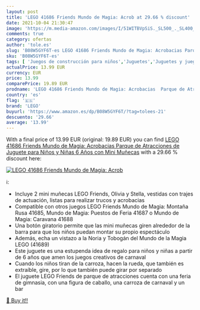 ```yaml
---
layout: post
title: 'LEGO 41686 Friends Mundo de Magia: Acrob at 29.66 % discount'
date: 2021-10-04 21:30:47
image: 'https://m.media-amazon.com/images/I/51WITBVpSiS._SL500_._SL400_.jpg'
comments: true
category: ofertas
author: 'tole.es'
slug: 'B08W5GYF6T-es LEGO 41686 Friends Mundo de Magia: Acrobacias Parque de...'
sku: 'B08W5GYF6T-es'
tags: [ 'Juegos de construcción para niños','Juguetes','Juguetes y juegos','Sets de construcción','lego', ]
actualPrice: 13.99 EUR
currency: EUR
price: 13.99
comparePrice: 19.89 EUR
prodname: 'LEGO 41686 Friends Mundo de Magia: Acrobacias  Parque de Atracciones de Juguete para Niños y Niñas 6 Años con Mini Muñecas'
country: 'es'
flag: '🇪🇸'
brand: 'LEGO'
buyurl: 'https://www.amazon.es/dp/B08W5GYF6T/?tag=tolees-21'
descuento: '29.66'
average: '13.99'
---
```


With a final price of 13.99 EUR (original: 19.89 EUR) you can find [LEGO 41686 Friends Mundo de Magia: Acrobacias  Parque de Atracciones de Juguete para Niños y Niñas 6 Años con Mini Muñecas](https://www.amazon.es/dp/B08W5GYF6T/?tag=tolees-21) with a  29.66 % discount here:

[![LEGO 41686 Friends Mundo de Magia: Acrob](https://m.media-amazon.com/images/I/51WITBVpSiS._SL500_._SL400_.jpg)](https://www.amazon.es/dp/B08W5GYF6T/?tag=tolees-21)

ℹ️:

- Incluye 2 mini muñecas LEGO Friends, Olivia y Stella, vestidas con trajes de actuación, listas para realizar trucos y acrobacias
- Compatible con otros juegos LEGO Friends Mundo de Magia: Montaña Rusa 41685, Mundo de Magia: Puestos de Feria 41687 o Mundo de Magia: Caravana 41688
- Una botón giratorio permite que las mini muñecas giren alrededor de la barra para que los niños puedan montar su propio espectáculo
- Además, echa un vistazo a la Noria y Tobogán del Mundo de la Magia LEGO (41689)
- Este juguete es una estupenda idea de regalo para niños y niñas a partir de 6 años que amen los juegos creativos de carnaval
- Cuando los niños tiran de la carroza, hacen la rueda, que también es extraíble, gire, por lo que también puede girar por separado
- El juguete LEGO Friends de parque de atracciones cuenta con una feria de gimnasia, con una figura de caballo, una carroza de carnaval y un bar

[🛒 Buy it!!](https://www.amazon.es/dp/B08W5GYF6T/?tag=tolees-21)
